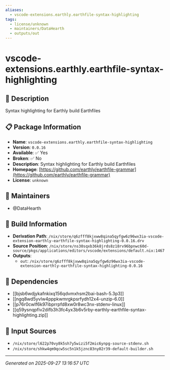 ```yaml
---
aliases:
  - vscode-extensions.earthly.earthfile-syntax-highlighting
tags:
  - license/unknown
  - maintainers/DataHearth
  - outputs/out
---
```


# vscode-extensions.earthly.earthfile-syntax-highlighting

## 📝 Description

Syntax highlighting for Earthly build Earthfiles

## 📋 Package Information

- **Name**: `vscode-extensions.earthly.earthfile-syntax-highlighting`
- **Version**: `0.0.16`
- **Available**: ✅ Yes
- **Broken**: ✅ No
- **Description**: Syntax highlighting for Earthly build Earthfiles
- **Homepage**: [https://github.com/earthly/earthfile-grammar](https://github.com/earthly/earthfile-grammar)
- **License**: `unknown`
## 👥 Maintainers

- @DataHearth


## 🔧 Build Information

- **Derivation Path**: `/nix/store/q6zfff8kjxww8qina5qyfgw6z96wx3ia-vscode-extension-earthly-earthfile-syntax-highlighting-0.0.16.drv`
- **Source Position**: `/nix/store/ns30sqxb36k8jrds8z18rv96bpnwc60d-source/pkgs/applications/editors/vscode/extensions/default.nix:1467`
- **Outputs**:
  - `out`:  `/nix/store/q6zfff8kjxww8qina5qyfgw6z96wx3ia-vscode-extension-earthly-earthfile-syntax-highlighting-0.0.16`

## 🔗 Dependencies

- [[bjsb6wdjykafnkixq156qdvmxhsm2bai-bash-5.3p3]]
- [[ngq8wd5yvlw4pppkwmrgkpsrfydh12x4-unzip-6.0]]
- [[p76r0cwlf6k97ibprrpfd8xw0r8wc3nx-stdenv-linux]]
- [[q59ysnqpfiv2difb3h3fc4yx3b6v5rby-earthly-earthfile-syntax-highlighting.zip]]

## 📁 Input Sources

- `/nix/store/l622p70vy8k5sh7y5wizi5f2mic6ynpg-source-stdenv.sh`
- `/nix/store/shkw4qm9qcw5sc5n1k5jznc83ny02r39-default-builder.sh`

---
*Generated on 2025-09-27 13:16:57 UTC*
